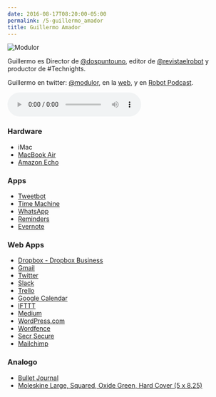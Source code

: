 ```yaml
---
date: 2016-08-17T08:20:00-05:00  
permalink: /5-guillermo_amador
title: Guillermo Amador
---
```


![Modulor](/images/modulor.png#floatleft)

Guillermo es Director de [@dospuntouno](https://twitter.com/dospuntouno), editor de [@revistaelrobot](https://twitter.com/revistaelrobot) y productor de #Technights.

Guillermo en twitter: [@modulor](https://twitter.com/modulor), en la [web](https://elmodulor.com/), y en [Robot Podcast](https://elmodulor.com/).

<audio width="300" height="48" controls="controls"><source src="http://colofonaudio.s3.amazonaws.com/ColofonAudio_5_Guillermo-Amador.mp3" type="audio/mpeg"/>Descargar<a href="http://colofonaudio.s3.amazonaws.com/ColofonAudio_5_Guillermo-Amador.mp3"></a>.</audio>

<!--more-->

### Hardware
* iMac 
* [MacBook Air](http://www.apple.com/macbook-air/)
* [Amazon Echo](https://www.amazon.com/Amazon-Echo-Bluetooth-Speaker-with-WiFi-Alexa/dp/B00X4WHP5E)

### Apps
* [Tweetbot](http://tapbots.com/tweetbot/)
* [Time Machine](https://support.apple.com/en-us/HT201250)
* [WhatsApp](https://www.whatsapp.com/)
* [Reminders](https://support.apple.com/en-us/HT205890)
* [Evernote](https://evernote.com/?var=c)


### Web Apps
* [Dropbox - Dropbox Business](https://www.dropbox.com/business/landing-t65fl?_tk=sem_b_goog&_camp=sem-b-goog-us-eng-top-exact&_kw=dropbox|e&_ad=49565321262|1t1|c&gclid=Cj0KEQjw88q9BRDB5qLcwLXr7_sBEiQAZsGja6ffto6LVX7p_PC1ZOpG0c_nrnal8EnEHz1jutu1U6caAozQ8P8HAQ)
* [Gmail](https://mail.google.com/mail/u/0/#inbox)
* [Twitter](https://twitter.com/?lang=en)
* [Slack](https://slack.com/)
* [Trello](https://trello.com/)
* [Google Calendar](https://calendar.google.com/calendar/render#main_7)
* [IFTTT](https://ifttt.com/)
* [Medium](https://medium.com/)
* [WordPress.com](https://wordpress.com/create/)
* [Wordfence](https://www.wordfence.com/)
* [Secr Secure](https://se.cr/#/)
* [Mailchimp](https://www.mailchimp.com/)


### Analogo
* [Bullet Journal](http://bulletjournal.com/)
* [Moleskine Large, Squared, Oxide Green, Hard Cover (5 x 8.25)](https://www.amazon.com/gp/product/886613631X/ref=oh_aui_detailpage_o06_s00?ie=UTF8&psc=1)

